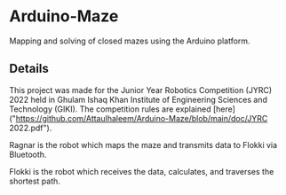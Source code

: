 # Arduino-Maze
Mapping and solving of closed mazes using the Arduino platform.

## Details

This project was made for the Junior Year Robotics Competition (JYRC) 2022 held in Ghulam Ishaq Khan Institute of Engineering Sciences and Technology (GIKI). The competition rules are explained [here]("https://github.com/Attaulhaleem/Arduino-Maze/blob/main/doc/JYRC 2022.pdf").

Ragnar is the robot which maps the maze and transmits data to Flokki via Bluetooth.

Flokki is the robot which receives the data, calculates, and traverses the shortest path.

